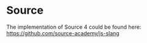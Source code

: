 # Source

The implementation of Source 4 could be found here: <https://github.com/source-academy/js-slang>

